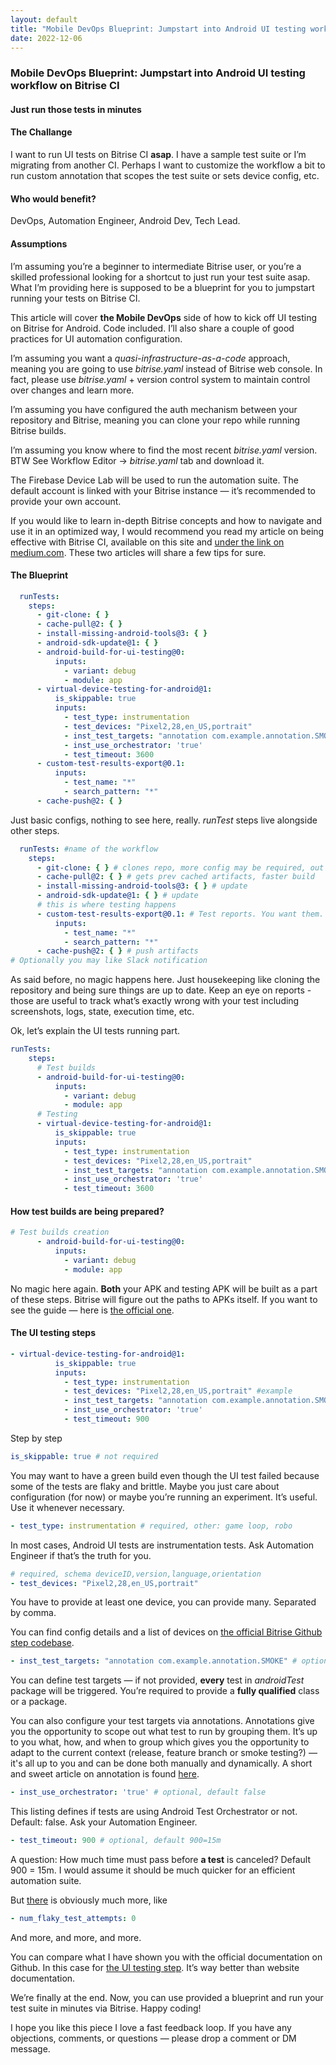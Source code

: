 ```yaml
---
layout: default
title: "Mobile DevOps Blueprint: Jumpstart into Android UI testing workflow on Bitrise CI"
date: 2022-12-06
---
```


### Mobile DevOps Blueprint: Jumpstart into Android UI testing workflow on Bitrise CI

#### Just run those tests in minutes

#### The Challange
I want to run UI tests on Bitrise CI **asap**. I have a sample test suite
or I’m migrating from another CI. Perhaps I want to customize the workflow a bit to run custom annotation that scopes the test suite or sets device config, etc.

#### **Who would benefit?**
DevOps, Automation Engineer, Android Dev, Tech Lead.

#### Assumptions
I’m assuming you’re a beginner to intermediate Bitrise user, or you’re
a skilled professional looking for a shortcut to just run your test suite asap. What I’m providing here is supposed to be a blueprint for you to jumpstart running your tests on Bitrise CI.

This article will cover **the Mobile DevOps** side of how to kick off UI testing on Bitrise for Android. Code included. I’ll also share a couple
of good practices for UI automation configuration.

I’m assuming you want a *quasi-infrastructure-as-a-code* approach, meaning you are going to use *bitrise.yaml* instead of Bitrise web console.
In fact, please use *bitrise.yaml* + version control system to maintain control over changes and learn more.

I’m assuming you have configured the auth mechanism between your repository and Bitrise, meaning you can clone your repo while running Bitrise builds.

I’m assuming you know where to find the most recent *bitrise.yaml* version. BTW See Workflow Editor -> *bitrise.yaml* tab and download it.

The Firebase Device Lab will be used to run the automation suite.
The default account is linked with your Bitrise instance — it’s recommended to provide your own account.

If you would like to learn in-depth Bitrise concepts and how to navigate and use it in an optimized way, I would recommend you read my article on being effective with Bitrise CI, available on this site and [under the link on medium.com](https://proandroiddev.com/be-effective-with-bitrise-ci-for-android-lessons-i-learned-the-hard-way-5a85e45a33dc). These two articles will share a few tips for sure.

#### The Blueprint
```yaml
  runTests:
    steps:
      - git-clone: { }
      - cache-pull@2: { }
      - install-missing-android-tools@3: { }
      - android-sdk-update@1: { }
      - android-build-for-ui-testing@0:
          inputs:
            - variant: debug
            - module: app
      - virtual-device-testing-for-android@1:
          is_skippable: true
          inputs:
            - test_type: instrumentation
            - test_devices: "Pixel2,28,en_US,portrait"
            - inst_test_targets: "annotation com.example.annotation.SMOKE"
            - inst_use_orchestrator: 'true'
            - test_timeout: 3600
      - custom-test-results-export@0.1:
          inputs:
            - test_name: "*"
            - search_pattern: "*"
      - cache-push@2: { }
```
Just basic configs, nothing to see here, really. *runTest* steps live alongside other steps.

```yaml
  runTests: #name of the workflow
    steps:
      - git-clone: { } # clones repo, more config may be required, out of scope
      - cache-pull@2: { } # gets prev cached artifacts, faster build
      - install-missing-android-tools@3: { } # update
      - android-sdk-update@1: { } # update
      # this is where testing happens
      - custom-test-results-export@0.1: # Test reports. You want them.
          inputs:
            - test_name: "*"
            - search_pattern: "*"
      - cache-push@2: { } # push artifacts
# Optionally you may like Slack notification
```
As said before, no magic happens here. Just housekeeping like cloning
the repository and being sure things are up to date.
Keep an eye on reports - those are useful to track what’s exactly wrong with your test including screenshots, logs, state, execution time, etc.

Ok, let’s explain the UI tests running part.
```yaml
runTests:
    steps:
      # Test builds
      - android-build-for-ui-testing@0:
          inputs:
            - variant: debug
            - module: app
      # Testing
      - virtual-device-testing-for-android@1:
          is_skippable: true
          inputs:
            - test_type: instrumentation
            - test_devices: "Pixel2,28,en_US,portrait"
            - inst_test_targets: "annotation com.example.annotation.SMOKE"
            - inst_use_orchestrator: 'true'
            - test_timeout: 3600
```

#### How test builds are being prepared?
```yaml
# Test builds creation
      - android-build-for-ui-testing@0:
          inputs:
            - variant: debug
            - module: app
```
No magic here again. **Both** your APK and testing APK will be built as a part of these steps. Bitrise will figure out the paths to APKs itself.
If you want to see the guide — here is [the official one](https://www.bitrise.io/integrations/steps/android-build-for-ui-testing).

#### The UI testing steps
```yaml
- virtual-device-testing-for-android@1:
          is_skippable: true
          inputs:
            - test_type: instrumentation
            - test_devices: "Pixel2,28,en_US,portrait" #example
            - inst_test_targets: "annotation com.example.annotation.SMOKE" #OPTIONAL
            - inst_use_orchestrator: 'true'
            - test_timeout: 900
```
Step by step
```yaml
is_skippable: true # not required
```
You may want to have a green build even though the UI test failed because some of the tests are flaky and brittle. Maybe you just care about configuration (for now) or maybe you’re running an experiment. It’s useful. Use it whenever necessary.
```yaml
- test_type: instrumentation # required, other: game loop, robo
```
In most cases, Android UI tests are instrumentation tests. Ask Automation Engineer if that’s the truth for you.
```yaml
# required, schema deviceID,version,language,orientation
- test_devices: "Pixel2,28,en_US,portrait"
```
You have to provide at least one device, you can provide many.
Separated by comma.

You can find config details and a list of devices on [the official Bitrise Github step codebase](https://github.com/bitrise-steplib/steps-virtual-device-testing-for-android/blob/master/step.yml).
```yaml
- inst_test_targets: "annotation com.example.annotation.SMOKE" # optional
```
You can define test targets — if not provided, **every** test in *androidTest* package will be triggered. You’re required to provide a **fully qualified** class or a package.

You can also configure your test targets via annotations. Annotations give you the opportunity to scope out what test to run by grouping them. It’s up to you what, how, and when to group which gives you the opportunity to adapt to the current context (release, feature branch or smoke testing?) — it's all up to you and can be done both manually and dynamically.
A short and sweet article on annotation is found [here](https://evanfang.medium.com/run-specific-android-espresso-tests-by-creating-custom-annotations-using-kotlin-and-command-line-6a90e8728e3b).
```yaml
- inst_use_orchestrator: 'true' # optional, default false
```
This listing defines if tests are using Android Test Orchestrator or not. Default: false. Ask your Automation Engineer.
```yaml
- test_timeout: 900 # optional, default 900=15m
```
A question: How much time must pass before **a test** is canceled?
Default 900 = 15m. I would assume it should be much quicker for an efficient automation suite.

But [there](https://github.com/bitrise-steplib/steps-virtual-device-testing-for-android/blob/master/step.yml) is obviously much more, like
```yaml
- num_flaky_test_attempts: 0
```
And more, and more, and more.

You can compare what I have shown you with the official documentation on Github. In this case for [the UI testing step](https://github.com/bitrise-steplib/steps-virtual-device-testing-for-android/blob/master/step.yml). It’s way better than website documentation.

We’re finally at the end. Now, you can use provided a blueprint and run your test suite in minutes via Bitrise. Happy coding!

I hope you like this piece I love a fast feedback loop. If you have any objections, comments, or questions — please drop a comment or DM message.

